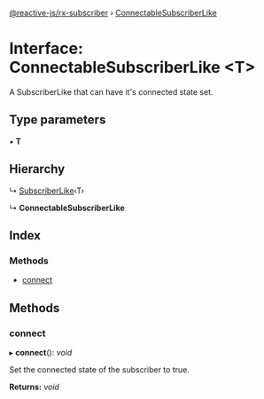 [@reactive-js/rx-subscriber](../README.md) › [ConnectableSubscriberLike](connectablesubscriberlike.md)

# Interface: ConnectableSubscriberLike <**T**>

A SubscriberLike that can have it's connected state set.

## Type parameters

▪ **T**

## Hierarchy

  ↳ [SubscriberLike](subscriberlike.md)‹T›

  ↳ **ConnectableSubscriberLike**

## Index

### Methods

* [connect](connectablesubscriberlike.md#connect)

## Methods

###  connect

▸ **connect**(): *void*

Set the connected state of the subscriber to true.

**Returns:** *void*
